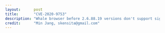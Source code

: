 ```yaml
---
layout:      post
title:       "CVE-2020-9753"
description: "Whale browser before 2.6.88.19 versions don't support signature verification for Flash installer."
credit:      "Min Jang, skensita@gmail.com"
---
```

